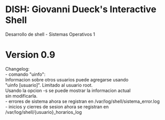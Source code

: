 # DISH: Giovanni Dueck's Interactive Shell
Desarrollo de shell - Sistemas Operativos 1

# Version 0.9
Changelog:\
    - comando "uinfo":\
        Informacion sobre otros usuarios puede agregarse usando\
        "uinfo [usuario]". Limitado al usuario root.\
        Usando la opcion -s se puede mostrar la informacion actual\
        sin modificarla.\
    - errores de sistema ahora se registran en /var/log/shell/sistema_error.log\
    - inicios y cierres de sesion ahora se registran en /var/log/shell/{usuario}_horarios_log
    